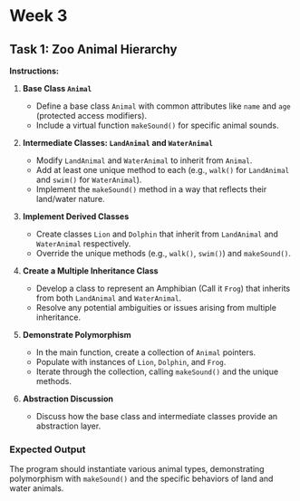 # Week 3

## Task 1: Zoo Animal Hierarchy

**Instructions:**

1. **Base Class `Animal`**
   - Define a base class `Animal` with common attributes like `name` and `age` (protected access modifiers).
   - Include a virtual function `makeSound()` for specific animal sounds.

1. **Intermediate Classes: `LandAnimal` and `WaterAnimal`**

   - Modify `LandAnimal` and `WaterAnimal` to inherit from `Animal`.
   - Add at least one unique method to each (e.g., `walk()` for `LandAnimal` and `swim()` for `WaterAnimal`).
   - Implement the `makeSound()` method in a way that reflects their land/water nature.

1. **Implement Derived Classes**

   - Create classes `Lion` and `Dolphin` that inherit from `LandAnimal` and `WaterAnimal` respectively.
   - Override the unique methods (e.g., `walk()`, `swim()`) and `makeSound()`.

1. **Create a Multiple Inheritance Class**

   - Develop a class to represent an Amphibian (Call it `Frog`) that inherits from both `LandAnimal` and `WaterAnimal`.
   - Resolve any potential ambiguities or issues arising from multiple inheritance.

1. **Demonstrate Polymorphism**

   - In the main function, create a collection of `Animal` pointers.
   - Populate with instances of `Lion`, `Dolphin`, and `Frog`.
   - Iterate through the collection, calling `makeSound()` and the unique methods.

1. **Abstraction Discussion**
   - Discuss how the base class and intermediate classes provide an abstraction layer.

### Expected Output

The program should instantiate various animal types, demonstrating polymorphism with `makeSound()` and the specific behaviors of land and water animals.
